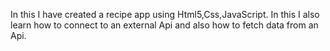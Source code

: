 In this I have created a recipe app using Html5,Css,JavaScript.
In this I also learn how to connect to an external Api and also how to fetch data from an Api.
